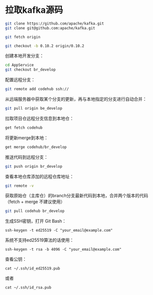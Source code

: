 # 拉取kafka源码
```sh
git clone https://github.com/apache/kafka.git
git clone git@github.com:apache/kafka.git

git fetch origin

git checkout -b 0.10.2 origin/0.10.2
```


创建本地开发分支：
```sh
cd AppService
git checkout br_develop
```

配置远程分支：
```sh
git remote add codehub ssh://
```
	
从远端服务器中获取某个分支的更新，再与本地指定的分支进行自动合并：
```sh
git pull origin be_develop
```

拉取项目仓远程分支信息到本地仓：
```sh	
get fetch codehub
```
	
将更新merge到本地：
```sh
get merge codehub/br_develop
```
	
推送代码到远程分支：
```sh
git push origin br_develop
```
	
查看本地仓库添加的远程仓库地址：
```sh
git remote -v
```
	
获取原始仓（主库仓）的branch分支最新代码到本地，合并两个版本的代码（fetch + merge 不建议使用）
```sh
git pull codehub br_develop
```

生成SSH密钥，打开 Git Bash：
```
ssh-keygen -t ed25519 -C "your_email@example.com"
```

系统不支持ed25519算法的话使用：
```
ssh-keygen -t rsa -b 4096 -C "your_email@example.com"
```

查看公钥：
```
cat ~/.ssh/id_ed25519.pub
```
或者
```
cat ~/.ssh/id_rsa.pub
```